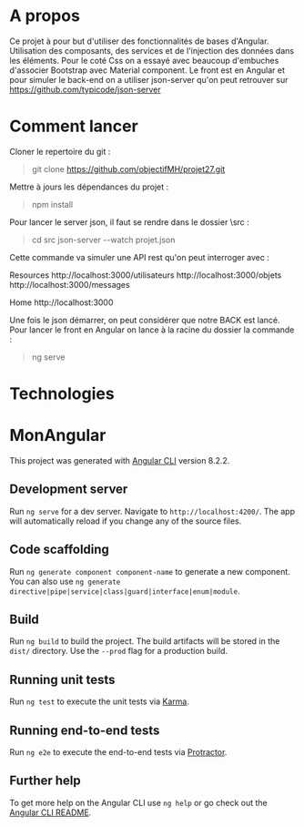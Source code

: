 # A propos 

Ce projet à pour but d'utiliser des fonctionnalités de bases d'Angular.
Utilisation des composants, des services et de l'injection des données dans les éléments.
Pour le coté Css on a essayé avec beaucoup d'embuches d'associer Bootstrap avec Material component. 
Le front est en Angular et pour simuler le back-end on a utiliser json-server qu'on peut retrouver sur https://github.com/typicode/json-server 

# Comment lancer

Cloner le repertoire du git : 
> git clone https://github.com/objectifMH/projet27.git

Mettre à jours les dépendances du projet :
> npm install 

Pour lancer le server json, il faut se rendre dans le dossier \src :
> cd src 
> json-server --watch projet.json

Cette commande va simuler une API rest qu'on peut interroger avec : 

  Resources
  http://localhost:3000/utilisateurs
  http://localhost:3000/objets
  http://localhost:3000/messages

  Home
  http://localhost:3000
  
Une fois le json démarrer, on peut considérer que notre BACK est lancé.
Pour lancer le front en Angular on lance à la racine du dossier la commande : 
> ng serve 




# Technologies

# MonAngular

This project was generated with [Angular CLI](https://github.com/angular/angular-cli) version 8.2.2.

## Development server

Run `ng serve` for a dev server. Navigate to `http://localhost:4200/`. The app will automatically reload if you change any of the source files.

## Code scaffolding

Run `ng generate component component-name` to generate a new component. You can also use `ng generate directive|pipe|service|class|guard|interface|enum|module`.

## Build

Run `ng build` to build the project. The build artifacts will be stored in the `dist/` directory. Use the `--prod` flag for a production build.

## Running unit tests

Run `ng test` to execute the unit tests via [Karma](https://karma-runner.github.io).

## Running end-to-end tests

Run `ng e2e` to execute the end-to-end tests via [Protractor](http://www.protractortest.org/).

## Further help

To get more help on the Angular CLI use `ng help` or go check out the [Angular CLI README](https://github.com/angular/angular-cli/blob/master/README.md).
